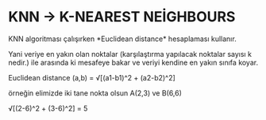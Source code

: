 # KNN -> K-NEAREST NEİGHBOURS 
<p>KNN algoritması çalışırken *Euclidean distance* hesaplaması kullanır.</p>
<p>Yani veriye en yakın olan noktalar (karşılaştırma yapılacak noktalar sayısı k nedir.) ile arasında ki mesafeye bakar ve veriyi kendine en yakın sınıfa koyar.</p>
<p>Euclidean distance (a,b) = √[(a1-b1)^2 + (a2-b2)^2]</p>
<p>örneğin elimizde iki tane nokta olsun A(2,3) ve B(6,6)</p>
√[(2-6)^2 + (3-6)^2] = 5  
